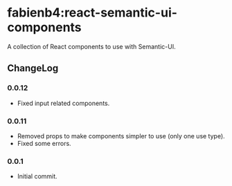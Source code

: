 fabienb4:react-semantic-ui-components
=========================

A collection of React components to use with Semantic-UI.

## ChangeLog

### 0.0.12

- Fixed input related components.

### 0.0.11

- Removed props to make components simpler to use (only one use type).
- Fixed some errors.

### 0.0.1

- Initial commit.
